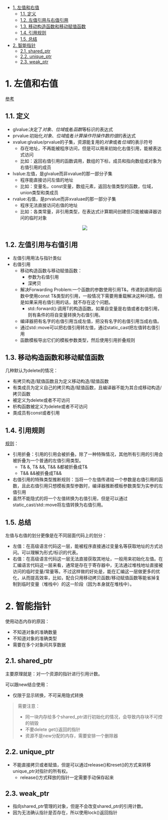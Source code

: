 <!-- TOC -->

- [1. 左值和右值](#1-左值和右值)
  - [1.1. 定义](#11-定义)
  - [1.2. 左值引用与右值引用](#12-左值引用与右值引用)
  - [1.3. 移动构造函数和移动赋值函数](#13-移动构造函数和移动赋值函数)
  - [1.4. 引用规则](#14-引用规则)
  - [1.5. 总结](#15-总结)
- [2. 智能指针](#2-智能指针)
  - [2.1. shared_ptr](#21-shared_ptr)
  - [2.2. unique_ptr](#22-unique_ptr)
  - [2.3. weak_ptr](#23-weak_ptr)

<!-- /TOC -->

# 1. 左值和右值
[参考](https://docs.microsoft.com/zh-cn/cpp/cpp/lvalues-and-rvalues-visual-cpp?view=vs-2019)
## 1.1. 定义
- glvalue:决定了*对象*、*位域*或者*函数*等标识的表达式
- prvalue:初始化*对象*、*位域*或者*计算操作符操作数的值*的表达式
- xvalue:glvalue/prvalue的子集，资源能复用的*对象*或者*位域*的表示符号
  - 存在地址，不再能被程序访问，但是可以用来初始化右值引用，能被表达式访问
  - 比如：返回右值引用的函数调用，数组的下标，成员和指向数组或对象为右值引用的成员
- lvalue:左值，是glvalue而非xvalue的那一部分子集
  - 程序能直接访问左值的地址
  - 比如：变量名，const变量，数组元素，返回左值类型的函数，位域，union类型和类成员
- rvalue:右值，是prvalue而非xvaluae的那一部分子集
  - 程序无法直接访问右值的地址
  - 比如：各类常量，非引用类型，在表达式计算期间创建但只能被编译器访问的临时对象

<div align="center">

![][LvalueAndRvalue]

</div>

[LvalueAndRvalue]: ./LvalueAndRvalue.jpg

## 1.2. 左值引用与右值引用
- 左值引用用法与指针类似
- 右值引用
  - 移动构造函数与移动赋值函数：
    - 参数为右值引用
    - 深拷贝
  - 解决Forwarding Problem:一个函数的参数使用引用T&，传递到调用的函数中使用const T&类型的引用，一般情况下需要用重载解决这种问题。但是如果采用右值引用的话，就不存在这个问题。
    - std::forward<T>():调用T的构造函数。如果自变量是右值或者右值引用，则有条件的将自变量转换为右值引用。
  - 编译器把有名字的右值引用当成左值，把没有名字的右值引用当成右值。
  - 通过std::move可以把右值引用转左值，通过static_cast把左值转右值引用
  - 函数模板导出它们的模板参数类型，然后使用引用折叠规则

## 1.3. 移动构造函数和移动赋值函数
几种默认为delete的情况：
- 有拷贝构造/赋值函数且为定义移动构造/赋值函数
- 有类成员为定义自己的拷贝构造/赋值函数，且编译器不能为其合成移动构造/拷贝函数
- 被定义为delete或者不可访问
- 析构函数被定义为delete或者不可访问
- 类成员有const或者引用

## 1.4. 引用规则
[规则](https://www.jianshu.com/p/b90d1091a4ff)：
- 引用折叠：引用的引用会被折叠。除了一种特殊情况，其他所有引用的引用会被折叠为一个普通的左值引用类型。
  - T& &, T& &&, T&& &都被折叠成T&
  - T&& &&被折叠成T&&
- 右值引用的特殊类型推断规则：当将一个左值传递给一个参数是右值引用的函数，且此右值引用只想模板类型参数时，编译器推断模板参数类型为实参的左值引用
- 虽然不能隐式的将一个左值转换为右值引用，但是可以通过static_cast/std::move将左值转换为右值引用。

## 1.5. 总结
左值与右值的划分更像是在不同层面代码上的划分：
- 左值：在高级语言代码这一层，能被程序直接通过变量名等获取地址的方式访问。可以理解为形式/标识的代表。
- 右值：在高级语言代码这一层无法直接获取其地址，一般用来初始化左值。在汇编语言代码这一层来看，通常是存在于寄存器中，无法通过堆栈地址直接被访问的临时变量/常量等。不过这样做的好处是，能在汇编这一层做更多的优化，从而提高效率，比如，配合只用移动拷贝函数/移动赋值函数等能省掉复制到临时变量（堆栈中）的这一阶段（因为本身就在堆栈中）。

# 2. 智能指针
使用动态内存的原因：
- 不知道对象的准确数量
- 不知道对象的准确类型
- 需要在多个对象间共享数据

## 2.1. shared_ptr
主要原理就是：对一个资源的指针进行引用计数。

可以跟new结合使用：
- 仅限于显示转换，不可采用隐式转换
  
> 需要注意：
>  - 同一块内存给多个shared_ptr进行初始化的情况，会导致内存块不可控的销毁
>  - 不要delete get()返回的指针
>  - 资源不是new分配的内存，需要安排一个删除器

## 2.2. unique_ptr
- 不能直接拷贝或者赋值，但是可以通过release()和reset()的方式来转移unique_ptr对指针的所有权。
  - release()方式释放的指针一定需要手动保存起来

## 2.3. weak_ptr
- 指向shared_ptr管理的对象，但是不会改变shared_ptr的引用计数。
- 因为无法确认指针是否存在，所以使用lock()返回指针